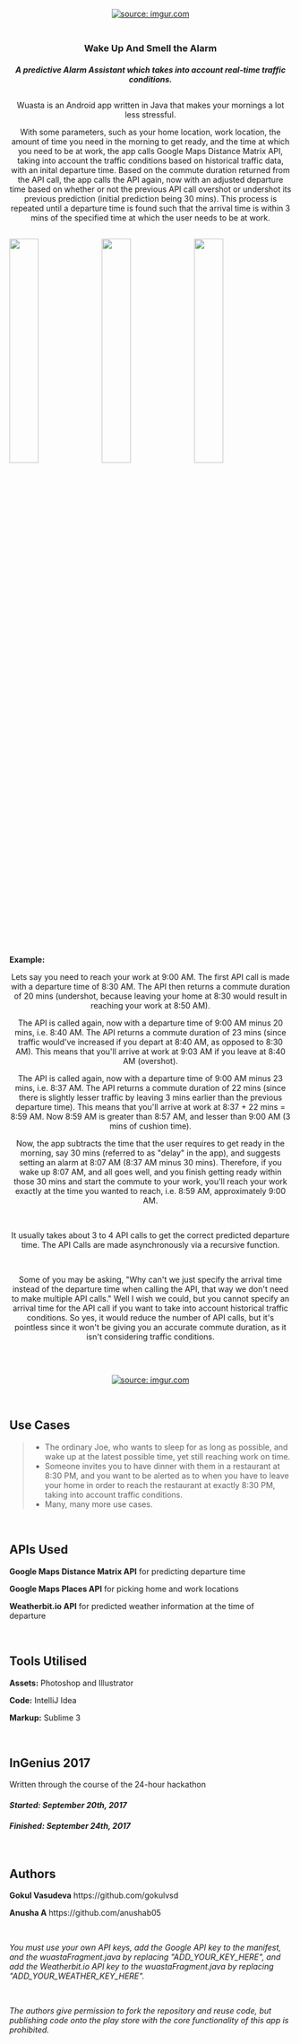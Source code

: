 <p align="center">
<a href="https://imgur.com/JF4WNim"><img src="https://i.imgur.com/JF4WNim.png" title="source: imgur.com" /></a></p>
<p align="center">
  
 <h3 align="center"> <br>
  Wake Up And Smell the Alarm
  <br> </h3>
 
<h5 align="center">A predictive <strong>Alarm Assistant</strong> which takes into account real-time traffic conditions.</h5>

## 

<p align="center">Wuasta is an Android app written in Java that makes your mornings a lot less stressful. </p>
<p align="center">With some parameters, such as your home location, work location, the amount of time you need in the morning to get ready, and the time at which you need to be at work, the app calls Google Maps Distance Matrix API, taking into account the traffic conditions based on historical traffic data, with an inital departure time. Based on the commute duration returned from the API call, the app calls the API again, now with an adjusted departure time based on whether or not the previous API call overshot or undershot its previous prediction (initial prediction being 30 mins). This process is repeated until a departure time is found such that the arrival time is within 3 mins of the specified time at which the user needs to be at work.   </p>

## 

<img src="https://media.giphy.com/media/3ov9jDlwwCcW0vHTW0/giphy.gif" width="32%" /> <img src="https://media.giphy.com/media/l378rjcaWyElged7G/giphy.gif" width="32%" /> 
<img src="https://media.giphy.com/media/3ov9k91ni6ILZV7fGw/giphy.gif" width="32%" />

## 

<strong>Example:</strong>
<p align="center">Lets say you need to reach your work at 9:00 AM. The first API call is made with a departure time of 8:30 AM. The API then returns a commute duration of 20 mins (undershot, because leaving your home at 8:30 would result in reaching your work at 8:50 AM).</p>

<p align="center">The API is called again, now with a departure time of 9:00 AM minus 20 mins, i.e. 8:40 AM. The API returns a commute duration of 23 mins (since traffic would've increased if you depart at 8:40 AM, as opposed to 8:30 AM). This means that you'll arrive at work at 9:03 AM if you leave at 8:40 AM (overshot).</p>

<p align="center">The API is called again, now with a departure time of 9:00 AM minus 23 mins, i.e. 8:37 AM. The API returns a commute duration of 22 mins (since there is slightly lesser traffic by leaving 3 mins earlier than the previous departure time). This means that you'll arrive at work at 8:37 + 22 mins = 8:59 AM. Now 8:59 AM is greater than 8:57 AM, and lesser than 9:00 AM (3 mins of cushion time).</p>

<p align="center">Now, the app subtracts the time that the user requires to get ready in the morning, say 30 mins (referred to as "delay" in the app), and suggests setting an alarm at 8:07 AM (8:37 AM minus 30 mins). Therefore, if you wake up 8:07 AM, and all goes well, and you finish getting ready within those 30 mins and start the commute to your work, you'll reach your work exactly at the time you wanted to reach, i.e. 8:59 AM, approximately 9:00 AM.</p>

<br />

<p align="center">It usually takes about 3 to 4 API calls to get the correct predicted departure time. The API Calls are made asynchronously via a recursive function.</p>

<br />

<p align="center">Some of you may be asking, "Why can't we just specify the arrival time instead of the departure time when calling the API, that way we don't need to make multiple API calls." Well I wish we could, but you cannot specify an arrival time for the API call if you want to take into account historical traffic conditions. So yes, it would reduce the number of API calls, but it's pointless since it won't be giving you an accurate commute duration, as it isn't considering traffic conditions. </p>

## 

<br />

<p align="center"><a href="https://imgur.com/ahjwoTN"><img src="https://i.imgur.com/ahjwoTN.png" title="source: imgur.com" /></a></p>

<br />

## Use Cases
> * The ordinary Joe, who wants to sleep for as long as possible, and wake up at the latest possible time, yet still reaching work on time.
> * Someone invites you to have dinner with them in a restaurant at 8:30 PM, and you want to be alerted as to when you have to leave your home in order to reach the restaurant at exactly 8:30 PM, taking into account traffic conditions.
> * Many, many more use cases.

<br />

## APIs Used
<p><strong>Google Maps Distance Matrix API</strong> for predicting departure time</p>
<p><strong>Google Maps Places API</strong> for picking home and work locations</p>
<p><strong>Weatherbit.io API</strong> for predicted weather information at the time of departure</p>



<br />

## Tools Utilised
 <p> <strong>Assets:</strong> Photoshop and Illustrator </p>
 <p> <strong>Code:</strong> IntelliJ Idea </p>
 <p> <strong>Markup:</strong> Sublime 3 </p>
 
 <br />

## InGenius 2017
  Written through the course of the 24-hour hackathon
  
#### *Started: September 20th, 2017*

#### *Finished: September 24th, 2017*

<br />

## Authors
<p><strong>Gokul Vasudeva</strong>   https://github.com/gokulvsd</p>
<p><strong>Anusha A</strong>   https://github.com/anushab05</p>

<br />

*You must use your own API keys, add the Google API key to the manifest, and the wuastaFragment.java by replacing "ADD_YOUR_KEY_HERE",
and add the Weatherbit.io API key to the wuastaFragment.java by replacing "ADD_YOUR_WEATHER_KEY_HERE".*

<br />

*The authors give permission to fork the repository and reuse code, but publishing code onto the play store with the core functionality of this app is prohibited.*
